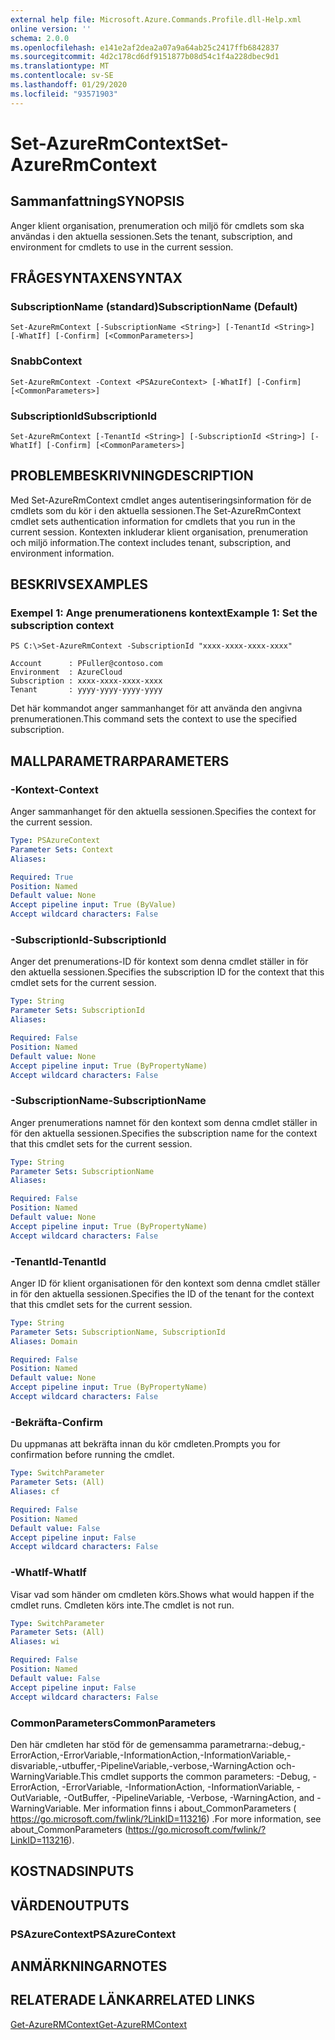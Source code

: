 ```yaml
---
external help file: Microsoft.Azure.Commands.Profile.dll-Help.xml
online version: ''
schema: 2.0.0
ms.openlocfilehash: e141e2af2dea2a07a9a64ab25c2417ffb6842837
ms.sourcegitcommit: 4d2c178cd6df9151877b08d54c1f4a228dbec9d1
ms.translationtype: MT
ms.contentlocale: sv-SE
ms.lasthandoff: 01/29/2020
ms.locfileid: "93571903"
---
```

# <span data-ttu-id="1efc5-101">Set-AzureRmContext</span><span class="sxs-lookup"><span data-stu-id="1efc5-101">Set-AzureRmContext</span></span>

## <span data-ttu-id="1efc5-102">Sammanfattning</span><span class="sxs-lookup"><span data-stu-id="1efc5-102">SYNOPSIS</span></span>
<span data-ttu-id="1efc5-103">Anger klient organisation, prenumeration och miljö för cmdlets som ska användas i den aktuella sessionen.</span><span class="sxs-lookup"><span data-stu-id="1efc5-103">Sets the tenant, subscription, and environment for cmdlets to use in the current session.</span></span>

## <span data-ttu-id="1efc5-104">FRÅGESYNTAXEN</span><span class="sxs-lookup"><span data-stu-id="1efc5-104">SYNTAX</span></span>

### <span data-ttu-id="1efc5-105">SubscriptionName (standard)</span><span class="sxs-lookup"><span data-stu-id="1efc5-105">SubscriptionName (Default)</span></span>
```
Set-AzureRmContext [-SubscriptionName <String>] [-TenantId <String>] [-WhatIf] [-Confirm] [<CommonParameters>]
```

### <span data-ttu-id="1efc5-106">Snabb</span><span class="sxs-lookup"><span data-stu-id="1efc5-106">Context</span></span>
```
Set-AzureRmContext -Context <PSAzureContext> [-WhatIf] [-Confirm] [<CommonParameters>]
```

### <span data-ttu-id="1efc5-107">SubscriptionId</span><span class="sxs-lookup"><span data-stu-id="1efc5-107">SubscriptionId</span></span>
```
Set-AzureRmContext [-TenantId <String>] [-SubscriptionId <String>] [-WhatIf] [-Confirm] [<CommonParameters>]
```

## <span data-ttu-id="1efc5-108">PROBLEMBESKRIVNING</span><span class="sxs-lookup"><span data-stu-id="1efc5-108">DESCRIPTION</span></span>
<span data-ttu-id="1efc5-109">Med Set-AzureRmContext cmdlet anges autentiseringsinformation för de cmdlets som du kör i den aktuella sessionen.</span><span class="sxs-lookup"><span data-stu-id="1efc5-109">The Set-AzureRmContext cmdlet sets authentication information for cmdlets that you run in the current session.</span></span>
<span data-ttu-id="1efc5-110">Kontexten inkluderar klient organisation, prenumeration och miljö information.</span><span class="sxs-lookup"><span data-stu-id="1efc5-110">The context includes tenant, subscription, and environment information.</span></span>

## <span data-ttu-id="1efc5-111">BESKRIVS</span><span class="sxs-lookup"><span data-stu-id="1efc5-111">EXAMPLES</span></span>

### <span data-ttu-id="1efc5-112">Exempel 1: Ange prenumerationens kontext</span><span class="sxs-lookup"><span data-stu-id="1efc5-112">Example 1: Set the subscription context</span></span>
```
PS C:\>Set-AzureRmContext -SubscriptionId "xxxx-xxxx-xxxx-xxxx"

Account      : PFuller@contoso.com
Environment  : AzureCloud
Subscription : xxxx-xxxx-xxxx-xxxx
Tenant       : yyyy-yyyy-yyyy-yyyy
```

<span data-ttu-id="1efc5-113">Det här kommandot anger sammanhanget för att använda den angivna prenumerationen.</span><span class="sxs-lookup"><span data-stu-id="1efc5-113">This command sets the context to use the specified subscription.</span></span>

## <span data-ttu-id="1efc5-114">MALLPARAMETRAR</span><span class="sxs-lookup"><span data-stu-id="1efc5-114">PARAMETERS</span></span>

### <span data-ttu-id="1efc5-115">-Kontext</span><span class="sxs-lookup"><span data-stu-id="1efc5-115">-Context</span></span>
<span data-ttu-id="1efc5-116">Anger sammanhanget för den aktuella sessionen.</span><span class="sxs-lookup"><span data-stu-id="1efc5-116">Specifies the context for the current session.</span></span>

```yaml
Type: PSAzureContext
Parameter Sets: Context
Aliases: 

Required: True
Position: Named
Default value: None
Accept pipeline input: True (ByValue)
Accept wildcard characters: False
```

### <span data-ttu-id="1efc5-117">-SubscriptionId</span><span class="sxs-lookup"><span data-stu-id="1efc5-117">-SubscriptionId</span></span>
<span data-ttu-id="1efc5-118">Anger det prenumerations-ID för kontext som denna cmdlet ställer in för den aktuella sessionen.</span><span class="sxs-lookup"><span data-stu-id="1efc5-118">Specifies the subscription ID for the context that this cmdlet sets for the current session.</span></span>

```yaml
Type: String
Parameter Sets: SubscriptionId
Aliases: 

Required: False
Position: Named
Default value: None
Accept pipeline input: True (ByPropertyName)
Accept wildcard characters: False
```

### <span data-ttu-id="1efc5-119">-SubscriptionName</span><span class="sxs-lookup"><span data-stu-id="1efc5-119">-SubscriptionName</span></span>
<span data-ttu-id="1efc5-120">Anger prenumerations namnet för den kontext som denna cmdlet ställer in för den aktuella sessionen.</span><span class="sxs-lookup"><span data-stu-id="1efc5-120">Specifies the subscription name for the context that this cmdlet sets for the current session.</span></span>

```yaml
Type: String
Parameter Sets: SubscriptionName
Aliases: 

Required: False
Position: Named
Default value: None
Accept pipeline input: True (ByPropertyName)
Accept wildcard characters: False
```

### <span data-ttu-id="1efc5-121">-TenantId</span><span class="sxs-lookup"><span data-stu-id="1efc5-121">-TenantId</span></span>
<span data-ttu-id="1efc5-122">Anger ID för klient organisationen för den kontext som denna cmdlet ställer in för den aktuella sessionen.</span><span class="sxs-lookup"><span data-stu-id="1efc5-122">Specifies the ID of the tenant for the context that this cmdlet sets for the current session.</span></span>

```yaml
Type: String
Parameter Sets: SubscriptionName, SubscriptionId
Aliases: Domain

Required: False
Position: Named
Default value: None
Accept pipeline input: True (ByPropertyName)
Accept wildcard characters: False
```

### <span data-ttu-id="1efc5-123">-Bekräfta</span><span class="sxs-lookup"><span data-stu-id="1efc5-123">-Confirm</span></span>
<span data-ttu-id="1efc5-124">Du uppmanas att bekräfta innan du kör cmdleten.</span><span class="sxs-lookup"><span data-stu-id="1efc5-124">Prompts you for confirmation before running the cmdlet.</span></span>

```yaml
Type: SwitchParameter
Parameter Sets: (All)
Aliases: cf

Required: False
Position: Named
Default value: False
Accept pipeline input: False
Accept wildcard characters: False
```

### <span data-ttu-id="1efc5-125">-WhatIf</span><span class="sxs-lookup"><span data-stu-id="1efc5-125">-WhatIf</span></span>
<span data-ttu-id="1efc5-126">Visar vad som händer om cmdleten körs.</span><span class="sxs-lookup"><span data-stu-id="1efc5-126">Shows what would happen if the cmdlet runs.</span></span> <span data-ttu-id="1efc5-127">Cmdleten körs inte.</span><span class="sxs-lookup"><span data-stu-id="1efc5-127">The cmdlet is not run.</span></span>

```yaml
Type: SwitchParameter
Parameter Sets: (All)
Aliases: wi

Required: False
Position: Named
Default value: False
Accept pipeline input: False
Accept wildcard characters: False
```

### <span data-ttu-id="1efc5-128">CommonParameters</span><span class="sxs-lookup"><span data-stu-id="1efc5-128">CommonParameters</span></span>
<span data-ttu-id="1efc5-129">Den här cmdleten har stöd för de gemensamma parametrarna:-debug,-ErrorAction,-ErrorVariable,-InformationAction,-InformationVariable,-disvariable,-utbuffer,-PipelineVariable,-verbose,-WarningAction och-WarningVariable.</span><span class="sxs-lookup"><span data-stu-id="1efc5-129">This cmdlet supports the common parameters: -Debug, -ErrorAction, -ErrorVariable, -InformationAction, -InformationVariable, -OutVariable, -OutBuffer, -PipelineVariable, -Verbose, -WarningAction, and -WarningVariable.</span></span> <span data-ttu-id="1efc5-130">Mer information finns i about_CommonParameters ( https://go.microsoft.com/fwlink/?LinkID=113216) .</span><span class="sxs-lookup"><span data-stu-id="1efc5-130">For more information, see about_CommonParameters (https://go.microsoft.com/fwlink/?LinkID=113216).</span></span>

## <span data-ttu-id="1efc5-131">KOSTNADS</span><span class="sxs-lookup"><span data-stu-id="1efc5-131">INPUTS</span></span>

## <span data-ttu-id="1efc5-132">VÄRDEN</span><span class="sxs-lookup"><span data-stu-id="1efc5-132">OUTPUTS</span></span>

### <span data-ttu-id="1efc5-133">PSAzureContext</span><span class="sxs-lookup"><span data-stu-id="1efc5-133">PSAzureContext</span></span>

## <span data-ttu-id="1efc5-134">ANMÄRKNINGAR</span><span class="sxs-lookup"><span data-stu-id="1efc5-134">NOTES</span></span>

## <span data-ttu-id="1efc5-135">RELATERADE LÄNKAR</span><span class="sxs-lookup"><span data-stu-id="1efc5-135">RELATED LINKS</span></span>

[<span data-ttu-id="1efc5-136">Get-AzureRMContext</span><span class="sxs-lookup"><span data-stu-id="1efc5-136">Get-AzureRMContext</span></span>]()

